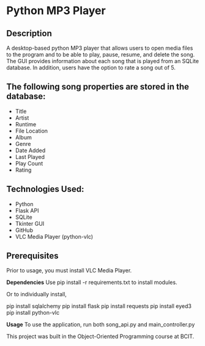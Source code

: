 # Python MP3 Player

## Description
A desktop-based python MP3 player that allows users to open media files to the program and to be able to play, pause, resume, and delete the song. The GUI provides information about each song that is played from an SQLite database. In addition, users have the option to rate a song out of 5.

## The following song properties are stored in the database: ##
- Title
- Artist
- Runtime
- File Location
- Album
- Genre
- Date Added
- Last Played
- Play Count
- Rating
  
## Technologies Used:
- Python
- Flask API
- SQLite
- Tkinter GUI
- GitHub
- VLC Media Player (python-vlc)

## Prerequisites
Prior to usage, you must install VLC Media Player.

**Dependencies**
Use pip install -r requirements.txt to install modules. 

Or to individually install, 

pip install sqlalchemy
pip install flask
pip install requests
pip install eyed3
pip install python-vlc

**Usage**
To use the application, run both song_api.py and main_controller.py


This project was built in the Object-Oriented Programming course at BCIT.
